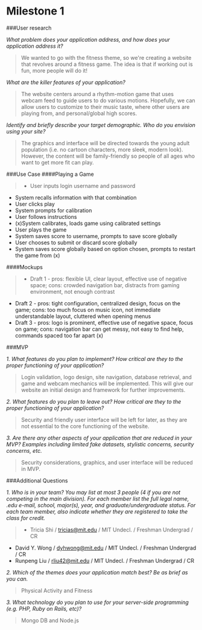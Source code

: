Milestone 1
====== 

###User research

*What problem does your application address, and how does your application 
address it?*

>We wanted to go with the fitness theme, so we're creating a website that revolves 
around a fitness game. The idea is that if working out is fun, more people will do it! 

*What are the killer features of your application?*
> The website centers around a rhythm-motion game that uses webcam feed to guide
users to do various motions. Hopefully, we can allow users to customize to their 
music taste, where other users are playing from, and personal/global high scores.

*Identify and briefly describe your target demographic. Who do you envision using 
your site?*
> The graphics and interface will be directed towards the young adult population (i.e. 
no cartoon characters, more sleek, modern look). However, the content will be 
family-friendly so people of all ages who want to get more fit can play.

###Use Case
####Playing a Game

> * User inputs login username and password
* System recalls information with that combination
* User clicks play
* System prompts for calibration
* User follows instructions
* (x)System calibrates, loads game using calibrated settings
* User plays the game
* System saves score to username, prompts to save score globally
* User chooses to submit or discard score globally
* System saves score globally based on option chosen, prompts to restart the game 
from (x)

####Mockups

> * Draft 1 - pros: flexible UI, clear layout, effective use of negative space; cons: crowded navigation bar, distracts from gaming environment, not enough contrast
* Draft 2 - pros: tight configuration, centralized design, focus on the game; cons: too much focus on music icon, not immediate understandable layout, cluttered when opening menus
* Draft 3 - pros: logo is prominent, effective use of negative space, focus on game; cons: navigation bar can get messy, not easy to find help, commands spaced too far apart (x)

###MVP

*1. What features do you plan to implement? How critical are they 
to the proper functioning of your application?*
> Login validation, logo design, site navigation, database retrieval, and 
game and webcam mechanics will be implemented. This will 
give our website an initial design and framework for further 
improvements.

*2. What features do you plan to leave out? How critical are they 
to the proper functioning of your application?*

> Security and friendly user interface will be left for later, as 
they are not essential to the core functioning of the website.

*3. Are there any other aspects of your application that are 
reduced in your MVP? Examples including limited fake datasets, 
stylistic concerns, security concerns, etc.*

> Security considerations, graphics, and user interface will be 
reduced in MVP.

###Additional Questions

*1. Who is in your team? You may list at most 3 people (4 if you 
are not competing in the main division). For each member list the 
full legal name, .edu e-mail, school, major(s), year, and 
graduate/undergraduate status. For each team member, also 
indicate whether they are registered to take the class for credit.*

> * Tricia Shi / tricias@mit.edu / MIT Undecl. / Freshman 
Undergrad / CR
* David Y. Wong / dyhwong@mit.edu / MIT Undecl. / Freshman 
Undergrad / CR
* Runpeng Liu / rliu42@mit.edu / MIT Undecl. / Freshman 
Undergrad / CR

*2. Which of the themes does your application match best? Be as 
brief as you can.*
> Physical Activity and Fitness

*3. What technology do you plan to use for your server-side 
programming (e.g. PHP, Ruby on Rails, etc)?*
> Mongo DB and Node.js

